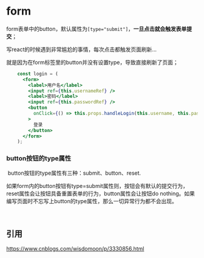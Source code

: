 # form

form表单中的button，默认属性为`[type="submit"]`，**一旦点击就会触发表单提交**；

写react的时候遇到非常尴尬的事情，每次点击都触发页面刷新...

就是因为在form标签里的button并没有设置type，导致直接刷新了页面；

```jsx
    const login = (
      <form>
        <label>用户名</label>
        <input ref={this.usernameRef} />
        <label>密码</label>
        <input ref={this.passwordRef} />
        <button
          onClick={() => this.props.handleLogin(this.username, this.password)}
        >
          登录
        </button>
      </form>
    );
```



### button按钮的type属性  

​    button按钮的type属性有三种：submit、button、reset.

​    如果form内的button按钮有type=submit属性则，按钮会有默认的提交行为，reset属性会让按钮具备重置表单的行为，button属性会让按钮do nothing。如果编写页面时不忘写上button的type属性，那么一切异常行为都不会出现。

​	

## 引用

https://www.cnblogs.com/wisdomoon/p/3330856.html

